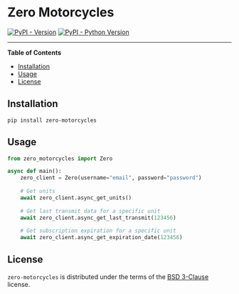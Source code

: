 # Zero Motorcycles

[![PyPI - Version](https://img.shields.io/pypi/v/zero-motorcycles.svg)](https://pypi.org/project/zero-motorcycles)
[![PyPI - Python Version](https://img.shields.io/pypi/pyversions/zero-motorcycles.svg)](https://pypi.org/project/zero-motorcycles)

-----

**Table of Contents**

- [Installation](#installation)
- [Usage](#usage)
- [License](#license)

## Installation

```console
pip install zero-motorcycles
```

## Usage

```python
from zero_motorcycles import Zero

async def main():
    zero_client = Zero(username="email", password="password")
    
    # Get units
    await zero_client.async_get_units()
    
    # Get last transmit data for a specific unit
    await zero_client.async_get_last_transmit(123456)
    
    # Get subscription expiration for a specific unit
    await zero_client.async_get_expiration_date(123456)
```

## License

`zero-motorcycles` is distributed under the terms of the [BSD 3-Clause](https://spdx.org/licenses/BSD-3-Clause.html) license.
